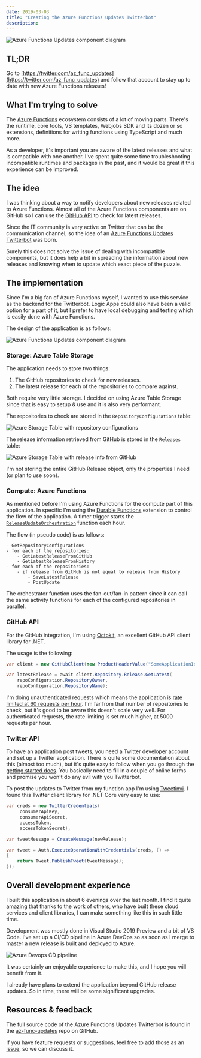 ```yaml
---
date: 2019-03-03
title: "Creating the Azure Functions Updates Twitterbot"
description:
---
```


![Azure Functions Updates component diagram](/articles/2019/35.1.azfuncupdates_twitter.png)

## TL;DR

Go to [https://twitter.com/az_func_updates](https://twitter.com/az_func_updates) and follow that account to stay up to date with new Azure Functions releases!

## What I'm trying to solve

The [Azure Functions](https://docs.microsoft.com/en-us/azure/azure-functions/) ecosystem consists of a lot of moving parts. There's the runtime, core tools, VS templates, Webjobs SDK and its dozen or so extensions, definitions for writing functions using TypeScript and much more.

As a developer, it's important you are aware of the latest releases and what is compatible with one another. I've spent quite some time troubleshooting incompatible runtimes and packages in the past, and it would be great if this experience can be improved.

## The idea

I was thinking about a way to notify developers about new releases related to Azure Functions. Almost all of the Azure Functions components are on GitHub so I can use the [GitHub API](https://developer.github.com/) to check for latest releases. 

Since the IT community is very active on Twitter that can be the communication channel, so the idea of an [Azure Functions Updates Twitterbot](https://twitter.com/az_func_updates) was born.

Surely this does not solve the issue of dealing with incompatible components, but it does help a bit in spreading the information about new releases and knowing when to update which exact piece of the puzzle.

## The implementation

Since I'm a big fan of Azure Functions myself, I wanted to use this service as the backend for the Twitterbot. Logic Apps could also have been a valid option for a part of it, but I prefer to have local debugging and testing which is easily done with Azure Functions.

The design of the application is as follows:

![Azure Functions Updates component diagram](/articles/2019/35.2.azfunctionupdates_diagram.png)

### Storage: Azure Table Storage

The application needs to store two things:

1. The GitHub repositories to check for new releases.
2. The latest release for each of the repositories to compare against. 

Both require very little storage. I decided on using Azure Table Storage since that is easy to setup &amp; use and it is also very performant.

The repositories to check are stored in the `RepositoryConfigurations` table:

![Azure Storage Table with repository configurations](/articles/2019/35.3.repository_configurations.png)

The release information retrieved from GitHub is stored in the `Releases` table:

![Azure Storage Table with release info from GitHub](/articles/2019/35.4.releases.png)

I'm not storing the entire GitHub Release object, only the properties I need (or plan to use soon).

### Compute: Azure Functions

As mentioned before I'm using Azure Functions for the compute part of this application. In specific I'm using the [Durable Functions](https://docs.microsoft.com/en-us/azure/azure-functions/durable/durable-functions-overview) extension to control the flow of the application. A timer trigger starts the [`ReleaseUpdateOrchestration`](https://github.com/marcduiker/az-func-updates/blob/master/src/AzureFunctionsUpdates/Orchestrations/ReleaseUpdateOrchestration.cs) function each hour.

The flow (in pseudo code) is as follows:
```
- GetRepositoryConfigurations
- for each of the repositories:
    - GetLatestReleaseFromGitHub
    - GetLatestReleaseFromHistory
- for each of the repositories:
    - if release from GitHub is not equal to release from History
        - SaveLatestRelease
        - PostUpdate
```
The orchestrator function uses the fan-out/fan-in pattern since it can call the same activity functions for each of the configured repositories in parallel.

### GitHub API

For the GitHub integration, I'm using [Octokit](https://github.com/octokit/octokit.net), an excellent GitHub API client library for .NET.

The usage is the following:

```csharp
var client = new GitHubClient(new ProductHeaderValue("SomeApplicationIdentifier"));

var latestRelease = await client.Repository.Release.GetLatest(
    repoConfiguration.RepositoryOwner,
    repoConfiguration.RepositoryName);
```

I'm doing unauthenticated requests which means the application is [rate limited at 60 requests per hour](https://developer.github.com/v3/#rate-limiting). I'm far from that number of repositories to check, but it's good to be aware this doesn't scale very well. For authenticated requests, the rate limiting is set much higher, at 5000 requests per hour. 

### Twitter API

To have an application post tweets, you need a Twitter developer account and set up a Twitter application. There is quite some documentation about this (almost too much), but it's quite easy to follow when you go through the [getting started docs](https://developer.twitter.com/en/docs/basics/getting-started). You basically need to fill in a couple of online forms and promise you won't do any evil with you Twitterbot.

To post the updates to Twitter from my function app I'm using [Tweetinvi](https://github.com/linvi/tweetinvi). I found this Twitter client library for .NET Core very easy to use:

```csharp
var creds = new TwitterCredentials(
     consumerApiKey, 
     consumerApiSecret, 
     accessToken, 
     accessTokenSecret);

var tweetMessage = CreateMessage(newRelease);

var tweet = Auth.ExecuteOperationWithCredentials(creds, () =>
{
    return Tweet.PublishTweet(tweetMessage);
});
```

## Overall development experience

I built this application in about 6 evenings over the last month. I find it quite amazing that thanks to the work of others, who have built these cloud services and client libraries, I can make something like this in such little time.

Development was mostly done in Visual Studio 2019 Preview and a bit of VS Code. I've set up a CI/CD pipeline in Azure DevOps so as soon as I merge to master a new release is built and deployed to Azure.

![Azure Devops CD pipeline](/articles/2019/35.5.azuredevops.png)

It was certainly an enjoyable experience to make this, and I hope you will benefit from it. 

I already have plans to extend the application beyond GitHub release updates. So in time, there will be some significant upgrades.

## Resources &amp; feedback

The full source code of the Azure Functions Updates Twitterbot is found in the [az-func-updates](https://github.com/marcduiker/az-func-updates) repo on GitHub.

If you have feature requests or suggestions, feel free to add those as an [issue](https://github.com/marcduiker/az-func-updates/issues), so we can discuss it.
